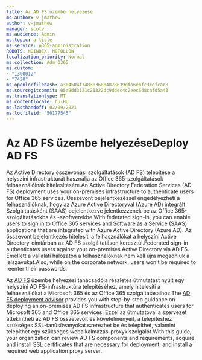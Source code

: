```yaml
---
title: Az AD FS üzembe helyezése
ms.author: v-jmathew
author: v-jmathew
manager: scotv
ms.audience: Admin
ms.topic: article
ms.service: o365-administration
ROBOTS: NOINDEX, NOFOLLOW
localization_priority: Normal
ms.collection: Adm_O365
ms.custom:
- "1300012"
- "7420"
ms.openlocfilehash: a304504f7483036884878639dfa6ebfc3cdfcac8
ms.sourcegitcommit: 05a9dd3121c21322dc9ddec4c2eec548cafd5a43
ms.translationtype: MT
ms.contentlocale: hu-HU
ms.lasthandoff: 02/09/2021
ms.locfileid: "50177545"
---
```

# <a name="deploy-ad-fs"></a><span data-ttu-id="c210f-102">Az AD FS üzembe helyezése</span><span class="sxs-lookup"><span data-stu-id="c210f-102">Deploy AD FS</span></span>

<span data-ttu-id="c210f-103">Az Active Directory összevonási szolgáltatások (AD FS) telepítése a helyszíni infrastruktúrát használja az Office 365-szolgáltatások felhasználóinak hitelesítésére.</span><span class="sxs-lookup"><span data-stu-id="c210f-103">An Active Directory Federation Services (AD FS) deployment uses your on-premises infrastructure to authenticate users for ‎Office 365 services.</span></span> <span data-ttu-id="c210f-104">Összevont bejelentkezéssel engedélyezheti a felhasználóknak, hogy az Azure Active Directoryval (Azure AD) integrált Szolgáltatásként (SAAS) bejelentkezve jelentkezzenek be az Office 365-szolgáltatásokba és -szoftverekbe.</span><span class="sxs-lookup"><span data-stu-id="c210f-104">With federated sign-in, you can enable users to sign in to Office 365 services and Software as a Service (SAAS) applications that are integrated with Azure Active Directory (Azure AD).</span></span> <span data-ttu-id="c210f-105">Az összevont bejelentkezés hitelesíti a felhasználókat a helyszíni Active Directory-címtárban az AD FS szolgáltatáson keresztül.</span><span class="sxs-lookup"><span data-stu-id="c210f-105">Federated sign-in authenticates users against your on-premises Active Directory via AD FS.</span></span> <span data-ttu-id="c210f-106">Emellett a vállalati hálózaton a felhasználóknak nem kell újra megadniuk a jelszavukat.</span><span class="sxs-lookup"><span data-stu-id="c210f-106">Also, while on the corporate network, users won't be required to reenter their passwords.</span></span>

<span data-ttu-id="c210f-107">Az [AD FS](https://go.microsoft.com/fwlink/?linkid=2071178) üzembe helyezési tanácsadója részletes útmutatást nyújt egy helyszíni AD FS-infrastruktúra telepítéséhez, amely hitelesíti a felhasználókat a Microsoft 365 és az Office 365 szolgáltatásaihoz.</span><span class="sxs-lookup"><span data-stu-id="c210f-107">The [AD FS deployment advisor](https://go.microsoft.com/fwlink/?linkid=2071178) provides you with step-by-step guidance on deploying an on-premises AD FS infrastructure that authenticates users for Microsoft 365 and Office 365 services.</span></span> <span data-ttu-id="c210f-108">Ezzel az útmutatóval a szervezet áttekintheti az AD FS összetevőit és követelményeit, a telepítéshez szükséges SSL-tanúsítványokat szerezhet be és telepíthet, valamint telepíthet egy szükséges webalkalmazás-proxykiszolgálót.</span><span class="sxs-lookup"><span data-stu-id="c210f-108">With this guide, your organization can review AD FS components and requirements, acquire and install SSL certificates that are necessary for deployment, and install a required web application proxy server.</span></span>
